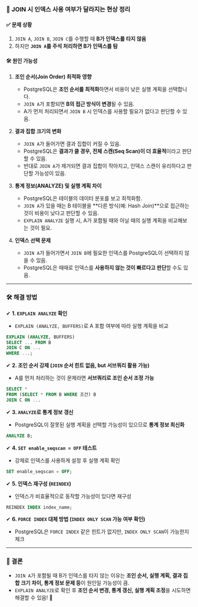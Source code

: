 ### 📌 JOIN 시 인덱스 사용 여부가 달라지는 현상 정리  

#### ✅ 문제 상황  
1. `JOIN A`, `JOIN B`, `JOIN C`를 수행할 때 **B가 인덱스를 타지 않음**  
2. 하지만 **`JOIN A`를 주석 처리하면 B가 인덱스를 탐**  

#### 🛠 원인 가능성  

1. **조인 순서(Join Order) 최적화 영향**  
   - PostgreSQL은 **조인 순서를 최적화**하면서 비용이 낮은 실행 계획을 선택합니다.  
   - `JOIN A`가 포함되면 **B의 접근 방식이 변경**될 수 있음.  
   - A가 먼저 처리되면서 `JOIN B` 시 인덱스를 사용할 필요가 없다고 판단할 수 있음.

2. **결과 집합 크기의 변화**  
   - `JOIN A`가 들어가면 결과 집합이 커질 수 있음.  
   - PostgreSQL은 **결과가 클 경우, 전체 스캔(Seq Scan)이 더 효율적**이라고 판단할 수 있음.  
   - 반대로 `JOIN A`가 제거되면 결과 집합이 작아지고, 인덱스 스캔이 유리하다고 판단할 가능성이 있음.

3. **통계 정보(ANALYZE) 및 실행 계획 차이**  
   - PostgreSQL은 테이블의 데이터 분포를 보고 최적화함.  
   - `JOIN A`가 있을 때는 B 테이블을 **다른 방식(예: Hash Join)**으로 접근하는 것이 비용이 낮다고 판단할 수 있음.  
   - `EXPLAIN ANALYZE` 실행 시, A가 포함될 때와 아닐 때의 실행 계획을 비교해보는 것이 필요.

4. **인덱스 선택 문제**  
   - `JOIN A`가 들어가면서 `JOIN B`에 필요한 인덱스를 PostgreSQL이 선택하지 않을 수 있음.  
   - PostgreSQL은 때때로 인덱스를 **사용하지 않는 것이 빠르다고 판단**할 수도 있음.

---

### 🛠 해결 방법  

✔ **1. `EXPLAIN ANALYZE` 확인**  
   - `EXPLAIN (ANALYZE, BUFFERS)`로 A 포함 여부에 따라 실행 계획을 비교  
   ```sql
   EXPLAIN (ANALYZE, BUFFERS)
   SELECT ... FROM B
   JOIN C ON ...
   WHERE ...;
   ```

✔ **2. 조인 순서 강제 (`JOIN` 순서 힌트 없음, but 서브쿼리 활용 가능)**  
   - A를 먼저 처리하는 것이 문제라면 **서브쿼리로 조인 순서 조정 가능**  
   ```sql
   SELECT * 
   FROM (SELECT * FROM B WHERE 조건) B
   JOIN C ON ...
   ```

✔ **3. `ANALYZE`로 통계 정보 갱신**  
   - PostgreSQL이 잘못된 실행 계획을 선택할 가능성이 있으므로 **통계 정보 최신화**  
   ```sql
   ANALYZE B;
   ```

✔ **4. `SET enable_seqscan = OFF` 테스트**  
   - 강제로 인덱스를 사용하게 설정 후 실행 계획 확인  
   ```sql
   SET enable_seqscan = OFF;
   ```

✔ **5. 인덱스 재구성 (`REINDEX`)**  
   - 인덱스가 비효율적으로 동작할 가능성이 있다면 재구성  
   ```sql
   REINDEX INDEX index_name;
   ```

✔ **6. `FORCE INDEX` 대체 방법 (`INDEX ONLY SCAN` 가능 여부 확인)**  
   - PostgreSQL은 `FORCE INDEX` 같은 힌트가 없지만, `INDEX ONLY SCAN`이 가능한지 체크  

---

### 📌 결론  
- `JOIN A`가 포함될 때 B가 인덱스를 타지 않는 이유는 **조인 순서, 실행 계획, 결과 집합 크기 차이, 통계 정보 문제 등**이 원인일 가능성이 큼.  
- `EXPLAIN ANALYZE`로 확인 후 **조인 순서 변경, 통계 갱신, 실행 계획 조정**을 시도하면 해결할 수 있음! 🚀
